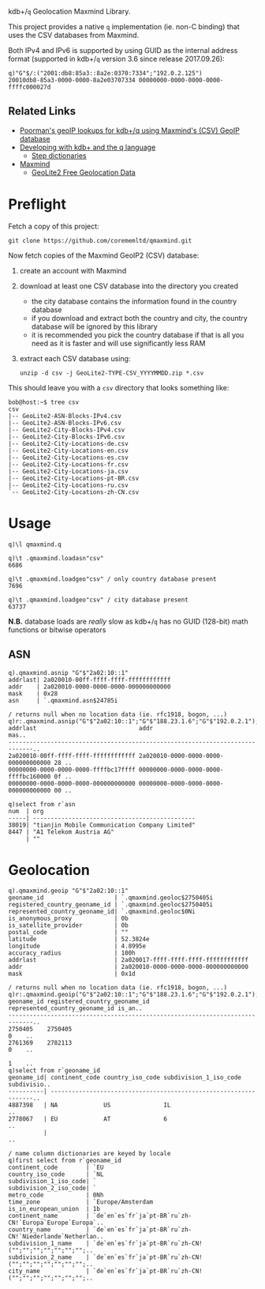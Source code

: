kdb+/`q` Geolocation Maxmind Library.

This project provides a native `q` implementation (ie. non-C binding) that uses the CSV databases from Maxmind.

Both IPv4 and IPv6 is supported by using GUID as the internal address format (supported in kdb+/`q` version 3.6 since release 2017.09.26):

    q)"G"$/:("2001:db8:85a3::8a2e:0370:7334";"192.0.2.125")
    20010db8-85a3-0000-0000-8a2e03707334 00000000-0000-0000-0000-ffffc000027d

## Related Links

 * [Poorman's geoIP lookups for kdb+/q using Maxmind's (CSV) GeoIP database](https://gist.github.com/jimdigriz/2dd4b249d2e3f24d8838f6466674f945)
 * [Developing with kdb+ and the q language](https://code.kx.com/q/)
    * [Step dictionaries](https://code.kx.com/q/ref/apply/#step-dictionaries)
 * [Maxmind](https://maxmind.com/)
    * [GeoLite2 Free Geolocation Data](https://dev.maxmind.com/geoip/geolite2-free-geolocation-data)

# Preflight

Fetch a copy of this project:

    git clone https://github.com/corememltd/qmaxmind.git

Now fetch copies of the Maxmind GeoIP2 (CSV) database:

 1. create an account with Maxmind
 1. download at least one CSV database into the directory you created
     * the city database contains the information found in the country database
     * if you download and extract both the country and city, the country database will be ignored by this library
     * it is recommended you pick the country database if that is all you need as it is faster and will use significantly less RAM
 1. extract each CSV database using:

        unzip -d csv -j GeoLite2-TYPE-CSV_YYYYMMDD.zip *.csv

This should leave you with a `csv` directory that looks something like:

    bob@host:~$ tree csv
    csv
    |-- GeoLite2-ASN-Blocks-IPv4.csv
    |-- GeoLite2-ASN-Blocks-IPv6.csv
    |-- GeoLite2-City-Blocks-IPv4.csv
    |-- GeoLite2-City-Blocks-IPv6.csv
    |-- GeoLite2-City-Locations-de.csv
    |-- GeoLite2-City-Locations-en.csv
    |-- GeoLite2-City-Locations-es.csv
    |-- GeoLite2-City-Locations-fr.csv
    |-- GeoLite2-City-Locations-ja.csv
    |-- GeoLite2-City-Locations-pt-BR.csv
    |-- GeoLite2-City-Locations-ru.csv
    `-- GeoLite2-City-Locations-zh-CN.csv

# Usage

    q)\l qmaxmind.q
    
    q)\t .qmaxmind.loadasn"csv"
    6686
    
    q)\t .qmaxmind.loadgeo"csv"	/ only country database present
    7696
    
    q)\t .qmaxmind.loadgeo"csv"	/ city database present
    63737

**N.B.** database loads are *really* slow as kdb+/`q` has no GUID (128-bit) math functions or bitwise operators

## ASN

    q).qmaxmind.asnip "G"$"2a02:10::1"
    addrlast| 2a020010-00ff-ffff-ffff-ffffffffffff
    addr    | 2a020010-0000-0000-0000-000000000000
    mask    | 0x28
    asn     | `.qmaxmind.asn$24785i
    
    / returns null when no location data (ie. rfc1918, bogon, ...)
    q)r:.qmaxmind.asnip("G"$"2a02:10::1";"G"$"188.23.1.6";"G"$"192.0.2.1");r
    addrlast                             addr                                 mas..
    -----------------------------------------------------------------------------..
    2a020010-00ff-ffff-ffff-ffffffffffff 2a020010-0000-0000-0000-000000000000 28 ..
    00000000-0000-0000-0000-ffffbc17ffff 00000000-0000-0000-0000-ffffbc160000 0f ..
    00000000-0000-0000-0000-000000000000 00000000-0000-0000-0000-000000000000 00 ..
    
    q)select from r`asn
    num  | org
    -----| ----------------------------------------------
    38019| "tianjin Mobile Communication Company Limited"
    8447 | "A1 Telekom Austria AG"
         | ""

# Geolocation

    q).qmaxmind.geoip "G"$"2a02:10::1"
    geoname_id                    | `.qmaxmind.geoloc$2750405i
    registered_country_geoname_id | `.qmaxmind.geoloc$2750405i
    represented_country_geoname_id| `.qmaxmind.geoloc$0Ni
    is_anonymous_proxy            | 0b
    is_satellite_provider         | 0b
    postal_code                   | ""
    latitude                      | 52.3824e
    longitude                     | 4.8995e
    accuracy_radius               | 100h
    addrlast                      | 2a020017-ffff-ffff-ffff-ffffffffffff
    addr                          | 2a020010-0000-0000-0000-000000000000
    mask                          | 0x1d

    / returns null when no location data (ie. rfc1918, bogon, ...)
    q)r:.qmaxmind.geoip("G"$"2a02:10::1";"G"$"188.23.1.6";"G"$"192.0.2.1");r
    geoname_id registered_country_geoname_id represented_country_geoname_id is_an..
    -----------------------------------------------------------------------------..
    2750405    2750405                                                      0    ..
    2761369    2782113                                                      0    ..
                                                                            1    ..
    q)select from r`geoname_id
    geoname_id| continent_code country_iso_code subdivision_1_iso_code subdivisio..
    ----------| -----------------------------------------------------------------..
    4887398   | NA             US               IL                               ..
    2778067   | EU             AT               6                                ..
              |                                                                  ..
    
    / name column dictionaries are keyed by locale
    q)first select from r`geoname_id
    continent_code        | `EU
    country_iso_code      | `NL
    subdivision_1_iso_code| `
    subdivision_2_iso_code| `
    metro_code            | 0Nh
    time_zone             | `Europe/Amsterdam
    is_in_european_union  | 1b
    continent_name        | `de`en`es`fr`ja`pt-BR`ru`zh-CN!`Europa`Europe`Europa`..
    country_name          | `de`en`es`fr`ja`pt-BR`ru`zh-CN!`Niederlande`Netherlan..
    subdivision_1_name    | `de`en`es`fr`ja`pt-BR`ru`zh-CN!("";"";"";"";"";"";"";..
    subdivision_2_name    | `de`en`es`fr`ja`pt-BR`ru`zh-CN!("";"";"";"";"";"";"";..
    city_name             | `de`en`es`fr`ja`pt-BR`ru`zh-CN!("";"";"";"";"";"";"";..
